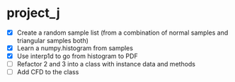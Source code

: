 # project_j
 
* [x] Create a random sample list (from a combination of normal samples and triangular samples both)
* [x] Learn a numpy.histogram from samples
* [x] Use interp1d to go from histogram to PDF
* [ ] Refactor 2 and 3 into a class with instance data and methods
* [ ] Add CFD to the class
